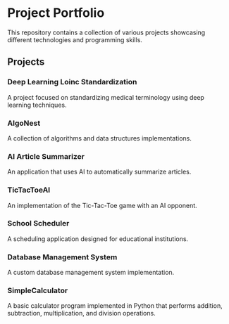 # Project Portfolio

This repository contains a collection of various projects showcasing different technologies and programming skills.

## Projects

### Deep Learning Loinc Standardization
A project focused on standardizing medical terminology using deep learning techniques.

### AlgoNest
A collection of algorithms and data structures implementations.

### AI Article Summarizer
An application that uses AI to automatically summarize articles.

### TicTacToeAI
An implementation of the Tic-Tac-Toe game with an AI opponent.

### School Scheduler
A scheduling application designed for educational institutions.

### Database Management System
A custom database management system implementation.

### SimpleCalculator
A basic calculator program implemented in Python that performs addition, subtraction, multiplication, and division operations.
